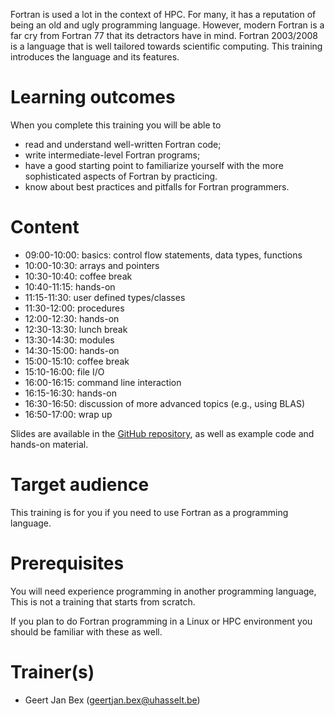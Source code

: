 Fortran is used a lot in the context of HPC.  For many, it has a
reputation of being an old and ugly programming language.  However,
modern Fortran is a far cry from Fortran 77 that its detractors have
in mind.  Fortran 2003/2008 is a language that is well tailored
towards scientific computing.  This training introduces the language
and its features.


# Learning outcomes

When you complete this training you will be able to

  * read and understand well-written Fortran code;
  * write intermediate-level Fortran programs;
  * have a good starting point to familiarize yourself with the more
    sophisticated aspects of Fortran by practicing.
  * know about best practices and pitfalls for Fortran programmers.


# Content

  * 09:00-10:00: basics: control flow statements, data types, functions
  * 10:00-10:30: arrays and pointers
  * 10:30-10:40: coffee break
  * 10:40-11:15: hands-on
  * 11:15-11:30: user defined types/classes
  * 11:30-12:00: procedures
  * 12:00-12:30: hands-on
  * 12:30-13:30: lunch break
  * 13:30-14:30: modules
  * 14:30-15:00: hands-on
  * 15:00-15:10: coffee break
  * 15:10-16:00: file I/O
  * 16:00-16:15: command line interaction
  * 16:15-16:30: hands-on
  * 16:30-16:50: discussion of more advanced topics (e.g., using BLAS)
  * 16:50-17:00: wrap up

Slides are available in the [GitHub repository](https://github.com/gjbex/Fortran-for-programmers),
as well as example code and hands-on material.


# Target audience

This training is for you if you need to use Fortran as a programming
language.


# Prerequisites

You will need experience programming in another programming language,
This is not a training that starts from scratch.

If you plan to do Fortran programming in a Linux or HPC environment you should
be familiar with these as well.


# Trainer(s)

  * Geert Jan Bex ([geertjan.bex@uhasselt.be](mailto:geertjan.bex@uhasselt.be))
